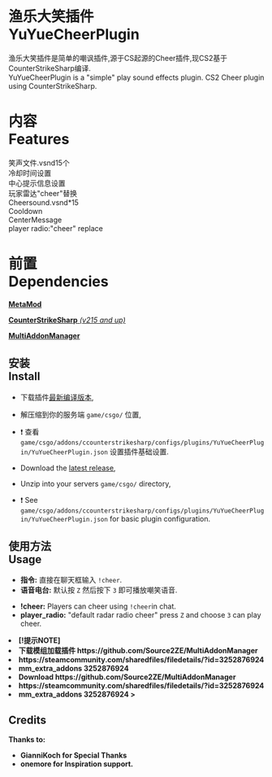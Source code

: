 # 渔乐大笑插件<br>YuYueCheerPlugin
渔乐大笑插件是简单的嘲讽插件,源于CS起源的Cheer插件,现CS2基于CounterStrikeSharp编译.<br>
YuYueCheerPlugin is a "simple" play sound effects plugin. CS2 Cheer plugin using CounterStrikeSharp.

# 内容<br>Features
笑声文件.vsnd15个<br>
冷却时间设置<br>
中心提示信息设置<br>
玩家雷达"cheer"替换<br>
Cheersound.vsnd*15<br>
Cooldown<br>
CenterMessage<br>
player radio:"cheer" replace<br>

# 前置<br>Dependencies<br>
[**MetaMod**](https://cs2.poggu.me/metamod/installation/)

[**CounterStrikeSharp** *(v215 and up)*](https://github.com/roflmuffin/CounterStrikeSharp/releases)

[**MultiAddonManager**](https://github.com/Source2ZE/MultiAddonManager/releases)

## 安装<br>Install
* 下载插件[最新编译版本](https://github.com/EvenYuYue/YuYueCheerPlugin/releases),

* 解压缩到你的服务端 `game/csgo/` 位置,

* :exclamation: 查看 `game/csgo/addons/ccounterstrikesharp/configs/plugins/YuYueCheerPlugin/YuYueCheerPlugin.json` 设置插件基础设置.

* Download the [latest release](https://github.com/EvenYuYue/YuYueCheerPlugin/releases),

* Unzip into your servers `game/csgo/` directory,

* :exclamation: See `game/csgo/addons/ccounterstrikesharp/configs/plugins/YuYueCheerPlugin/YuYueCheerPlugin.json` for basic plugin configuration.

## 使用方法<br>Usage
<ul>
    <li><strong>指令:</strong> 直接在聊天框输入 <code>!cheer</code>.</li>
    <li><strong>语音电台:</strong> 默认按 <code>Z</code> 然后按下 <code>3</code> 即可播放嘲笑语音.</li>
</ul>
<ul>
    <li><strong>!cheer:</strong> Players can cheer using <code>!cheer</code>in chat.</li>
    <li><strong>player_radio:</strong> "default radar radio cheer" press <code>Z</code> and choose <code>3</code> can play cheer.</li>
</ul>
    <li><strong>[!提示NOTE]
    <li><strong>下载模组加载插件 https://github.com/Source2ZE/MultiAddonManager                                                                                                                             
    <li><strong>https://steamcommunity.com/sharedfiles/filedetails/?id=3252876924                                                                                                                           
    <li><strong>mm_extra_addons 3252876924     
    <li><strong>Download https://github.com/Source2ZE/MultiAddonManager                                                                                                                             
    <li><strong>https://steamcommunity.com/sharedfiles/filedetails/?id=3252876924                                                                                                                           
    <li><strong> mm_extra_addons 3252876924                                                                                                                        
> 
<h2>Credits</h2>
<p>Thanks to:
<ul>
<li>GianniKoch for Special Thanks </li>
<li>onemore for Inspiration support.</li></ul></p>
